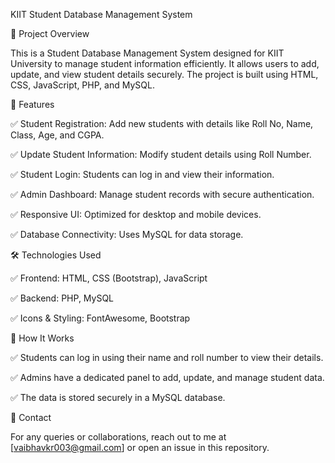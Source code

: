 KIIT Student Database Management System

📌 Project Overview

This is a Student Database Management System designed for KIIT University to manage student information efficiently. It allows users to add, update, and view student details securely. The project is built using HTML, CSS, JavaScript, PHP, and MySQL.


🚀 Features

✅ Student Registration: Add new students with details like Roll No, Name, Class, Age, and CGPA.

✅ Update Student Information: Modify student details using Roll Number.

✅ Student Login: Students can log in and view their information.

✅ Admin Dashboard: Manage student records with secure authentication.

✅ Responsive UI: Optimized for desktop and mobile devices.

✅ Database Connectivity: Uses MySQL for data storage.


🛠️ Technologies Used

✅ Frontend: HTML, CSS (Bootstrap), JavaScript

✅ Backend: PHP, MySQL

✅ Icons & Styling: FontAwesome, Bootstrap


🚀 How It Works

✅ Students can log in using their name and roll number to view their details.

✅ Admins have a dedicated panel to add, update, and manage student data.

✅ The data is stored securely in a MySQL database.


📩 Contact

For any queries or collaborations, reach out to me at [vaibhavkr003@gmail.com] or open an issue in this repository.


